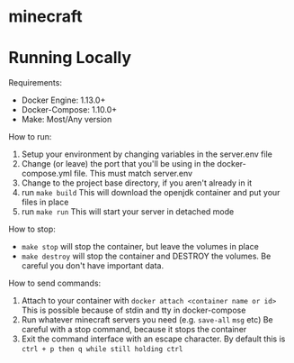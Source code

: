 # minecraft
# Running Locally
Requirements:
 - Docker Engine: 1.13.0+
 - Docker-Compose: 1.10.0+
 - Make: Most/Any version

How to run:
 1. Setup your environment by changing variables in the server.env file
 2. Change (or leave) the port that you'll be using in the docker-compose.yml file. This must match server.env
 3. Change to the project base directory, if you aren't already in it
 4. run `make build` This will download the openjdk container and put your files in place
 5. run `make run` This will start your server in detached mode

How to stop:
 - `make stop` will stop the container, but leave the volumes in place
 - `make destroy` will stop the container and DESTROY the volumes. Be careful you don't have important data.

How to send commands:
 1. Attach to your container with `docker attach <container name or id>` This is possible because of stdin and tty in docker-compose
 2. Run whatever minecraft servers you need (e.g. `save-all` `msg` etc) Be careful with a stop command, because it stops the container
 3. Exit the command interface with an escape character. By default this is `ctrl + p then q while still holding ctrl`
